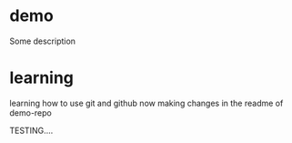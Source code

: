 # demo

Some description
# learning 
learning how to use git and github
now making changes in the readme of demo-repo

TESTING....